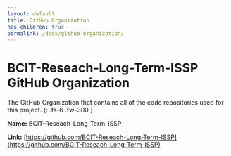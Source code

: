 ```yaml
---
layout: default
title: GitHub Organization
has_children: true
permalink: /docs/github-organization/
---
```


# BCIT-Reseach-Long-Term-ISSP GitHub Organization

The GitHub Organization that contains all of the code repositories used for this project.
{: .fs-6 .fw-300 }

**Name:** BCIT-Reseach-Long-Term-ISSP

**Link:** [https://github.com/BCIT-Reseach-Long-Term-ISSP](https://github.com/BCIT-Reseach-Long-Term-ISSP)
